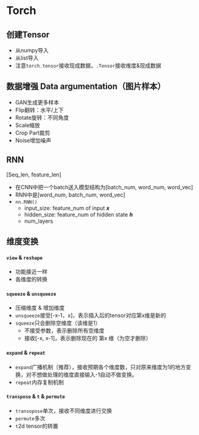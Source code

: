 # Torch
## 创建Tensor
+ 从numpy导入
+ 从list导入
+ 注意```torch.tensor```接收现成数据，```.Tensor```接收维度&现成数据


## 数据增强 Data argumentation（图片样本）
+ GAN生成更多样本
+ Flip翻转：水平/上下
+ Rotate旋转：不同角度
+ Scale缩放
+ Crop Part裁剪
+ Noise增加噪声

## RNN
[Seq_len, feature_len]
+ 在CNN中把一个batch送入模型结构为[batch_num, word_num, word_vec]
+ RNN中是[word_num, batch_num, word_vec]
+ ```nn.RNN()```
	+ input_size: feature_num of input ***x***
	+ hidden_size: feature_num of hidden state ***h***
	+ num_layers

## 维度变换
#### ```view``` & ```reshape```
+ 功能接近一样
+ 各维度的转换
#### ```squeeze``` & ```unsqueeze```
+ 压缩维度 & 增加维度
+ ```unsqueeze```接受[-x-1，x]，表示插入后的tensor对应第x维是新的
+ ```squeeze```只会删除空维度（该维是1）
	+ 不接受参数，表示删除所有空维度
	+ 接收[-x, x-1]，表示删除现在的 第x 维（为空才删除）
#### ```expand``` & ```repeat```
+ ```expand```广播机制（推荐），接收预期各个维度数，只对原来维度为1的地方变换，对不想做处理的维度直接输入-1自动不做变换。
+ ```repeat```内存复制机制
#### ```transpose``` & ```t``` & ```permute```
+ ```transopose```单次，接收不同维度进行交换
+ ```permute```多次
+ ```t```2d tensor的转置
